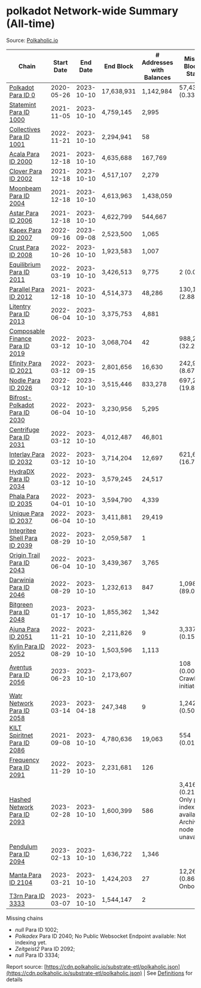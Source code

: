 # polkadot Network-wide Summary (All-time)

Source: [Polkaholic.io](https://polkaholic.io)


| Chain            | Start Date | End Date | End Block | # Addresses with Balances | Missing Blocks / Status |
| ---------------- | ---------- | ---------| --------- | ------------------------- | ----------------------- |
| [Polkadot Para ID 0](/polkadot/0-polkadot) | 2020-05-26 | 2023-10-10 | 17,638,931 |  1,142,984 | 57,431 (0.33%)  |
| [Statemint Para ID 1000](/polkadot/1000-statemint) | 2021-11-05 | 2023-10-10 | 4,759,145 |  2,995 |    |
| [Collectives Para ID 1001](/polkadot/1001-collectives) | 2022-11-21 | 2023-10-10 | 2,294,941 |  58 |    |
| [Acala Para ID 2000](/polkadot/2000-acala) | 2021-12-18 | 2023-10-10 | 4,635,688 |  167,769 |    |
| [Clover Para ID 2002](/polkadot/2002-clover) | 2021-12-18 | 2023-10-10 | 4,517,107 |  2,279 |    |
| [Moonbeam Para ID 2004](/polkadot/2004-moonbeam) | 2021-12-18 | 2023-10-10 | 4,613,963 |  1,438,059 |    |
| [Astar Para ID 2006](/polkadot/2006-astar) | 2021-12-18 | 2023-10-10 | 4,622,799 |  544,667 |    |
| [Kapex Para ID 2007](/polkadot/2007-kapex) | 2022-09-16 | 2023-09-08 | 2,523,500 |  1,065 |    |
| [Crust Para ID 2008](/polkadot/2008-crust) | 2022-10-26 | 2023-10-10 | 1,923,583 |  1,007 |    |
| [Equilibrium Para ID 2011](/polkadot/2011-equilibrium) | 2022-03-19 | 2023-10-10 | 3,426,513 |  9,775 | 2 (0.00%)  |
| [Parallel Para ID 2012](/polkadot/2012-parallel) | 2021-12-18 | 2023-10-10 | 4,514,373 |  48,286 | 130,161 (2.88%)  |
| [Litentry Para ID 2013](/polkadot/2013-litentry) | 2022-06-04 | 2023-10-10 | 3,375,753 |  4,881 |    |
| [Composable Finance Para ID 2019](/polkadot/2019-composable) | 2022-03-12 | 2023-10-10 | 3,068,704 |  42 | 988,228 (32.20%)  |
| [Efinity Para ID 2021](/polkadot/2021-efinity) | 2022-03-12 | 2023-09-15 | 2,801,656 |  16,630 | 242,949 (8.67%)  |
| [Nodle Para ID 2026](/polkadot/2026-nodle) | 2022-03-12 | 2023-10-10 | 3,515,446 |  833,278 | 697,249 (19.83%)  |
| [Bifrost-Polkadot Para ID 2030](/polkadot/2030-bifrost-dot) | 2022-06-04 | 2023-10-10 | 3,230,956 |  5,295 |    |
| [Centrifuge Para ID 2031](/polkadot/2031-centrifuge) | 2022-03-12 | 2023-10-10 | 4,012,487 |  46,801 |    |
| [Interlay Para ID 2032](/polkadot/2032-interlay) | 2022-03-12 | 2023-10-10 | 3,714,204 |  12,697 | 621,626 (16.74%)  |
| [HydraDX Para ID 2034](/polkadot/2034-hydradx) | 2022-03-12 | 2023-10-10 | 3,579,245 |  24,517 |    |
| [Phala Para ID 2035](/polkadot/2035-phala) | 2022-04-01 | 2023-10-10 | 3,594,790 |  4,339 |    |
| [Unique Para ID 2037](/polkadot/2037-unique) | 2022-06-04 | 2023-10-10 | 3,411,881 |  29,419 |    |
| [Integritee Shell Para ID 2039](/polkadot/2039-integritee-shell) | 2022-08-29 | 2023-10-10 | 2,059,587 |  1 |    |
| [Origin Trail Para ID 2043](/polkadot/2043-origintrail) | 2022-06-04 | 2023-10-10 | 3,439,367 |  3,765 |    |
| [Darwinia Para ID 2046](/polkadot/2046-darwinia) | 2022-08-29 | 2023-10-10 | 1,232,613 |  847 | 1,098,047 (89.08%)  |
| [Bitgreen Para ID 2048](/polkadot/2048-bitgreen) | 2023-01-17 | 2023-10-10 | 1,855,362 |  1,342 |    |
| [Ajuna Para ID 2051](/polkadot/2051-ajuna) | 2022-11-21 | 2023-10-10 | 2,211,826 |  9 | 3,337 (0.15%)  |
| [Kylin Para ID 2052](/polkadot/2052-kylin) | 2022-08-29 | 2023-10-10 | 1,503,596 |  1,113 |    |
| [Aventus Para ID 2056](/polkadot/2056-aventus) | 2023-06-23 | 2023-10-10 | 2,173,607 |   | 108 (0.00%) Crawling initiated |
| [Watr Network Para ID 2058](/polkadot/2058-watr) | 2023-03-14 | 2023-04-18 | 247,348 |  9 | 1,242 (0.50%)  |
| [KILT Spiritnet Para ID 2086](/polkadot/2086-kilt) | 2021-09-08 | 2023-10-10 | 4,780,636 |  19,063 | 554 (0.01%)  |
| [Frequency Para ID 2091](/polkadot/2091-frequency) | 2022-11-29 | 2023-10-10 | 2,231,681 |  126 |    |
| [Hashed Network Para ID 2093](/polkadot/2093-hashed) | 2023-02-28 | 2023-10-10 | 1,600,399 |  586 | 3,416 (0.21%) Only partial index available: Archive node unavailable |
| [Pendulum Para ID 2094](/polkadot/2094-pendulum) | 2023-02-13 | 2023-10-10 | 1,636,722 |  1,346 |    |
| [Manta Para ID 2104](/polkadot/2104-manta) | 2023-03-21 | 2023-10-10 | 1,424,203 |  27 | 12,262 (0.86%) Onboarding |
| [T3rn Para ID 3333](/polkadot/3333-t3rn) | 2023-03-07 | 2023-10-10 | 1,544,147 |  2 |    |

Missing chains


* *null* Para ID 1002; 
* *Polkadex* Para ID 2040; No Public Websocket Endpoint available: Not indexing yet.
* *Zeitgeist2* Para ID 2092; 
* *null* Para ID 3334; 

Report source: [https://cdn.polkaholic.io/substrate-etl/polkaholic.json](https://cdn.polkaholic.io/substrate-etl/polkaholic.json) | See [Definitions](/DEFINITIONS.md) for details
